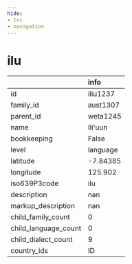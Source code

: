 ```yaml
---
hide:
- toc
- navigation
---
```

# ilu
|                      | info     |
|:---------------------|:---------|
| id                   | iliu1237 |
| family_id            | aust1307 |
| parent_id            | weta1245 |
| name                 | Ili'uun  |
| bookkeeping          | False    |
| level                | language |
| latitude             | -7.84385 |
| longitude            | 125.902  |
| iso639P3code         | ilu      |
| description          | nan      |
| markup_description   | nan      |
| child_family_count   | 0        |
| child_language_count | 0        |
| child_dialect_count  | 9        |
| country_ids          | ID       |